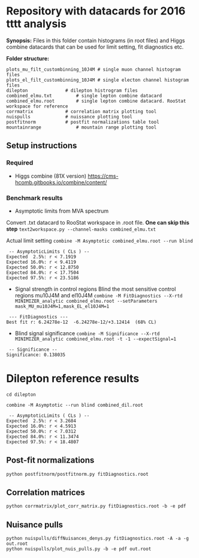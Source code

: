 # Repository with datacards for 2016 tttt analysis

**Synopsis:** Files in this folder contain histograms (in root files) and Higgs combine datacards that can be used for limit setting, fit diagnostics etc.

**Folder structure:**
```
plots_mu_filt_custombinning_10J4M # single muon channel histogram files
plots_el_filt_custombinning_10J4M # single electon channel histogram files
dilepton			  # dilepton histrogram files
combined_elmu.txt		  # single lepton combine datacard
combined_elmu.root		  # single lepton combine datacard. RooStat workspace for reference
corrmatrix			  # correlation matrix plotting tool
nuispulls			  # nuissance plotting tool
postfitnorm			  # postfit normalizations table tool
mountainrange			  # mountain range plotting tool
```

## Setup instructions

### Required 

- Higgs combine (81X version)
https://cms-hcomb.gitbooks.io/combine/content/


### Benchmark results

- Asymptotic limits from MVA spectrum

Convert .txt datacard to RooStat workspace in .root file. **One can skip this step**
`text2workspace.py --channel-masks combined_elmu.txt`

Actual limit setting
`combine -M Asymptotic combined_elmu.root --run blind`

```
 -- AsymptoticLimits ( CLs ) --
Expected  2.5%: r < 7.1919
Expected 16.0%: r < 9.4119
Expected 50.0%: r < 12.8750
Expected 84.0%: r < 17.7504
Expected 97.5%: r < 23.5186

```
- Signal strength in control regions
Blind the most sensitive control regions mu10J4M and el10J4M
`combine -M FitDiagnostics --X-rtd MINIMIZER_analytic combined_elmu.root --setParameters mask_MU_mu10J4M=1,mask_EL_el10J4M=1`

```
 --- FitDiagnostics ---
Best fit r: 6.24278e-12  -6.24278e-12/+3.12414  (68% CL)
```

- Blind signal significance
`combine -M Significance --X-rtd MINIMIZER_analytic combined_elmu.root -t -1 --expectSignal=1`
```
 -- Significance -- 
Significance: 0.138035
```
# Dilepton reference results

`cd dilepton`

`combine -M Asymptotic --run blind combined_dil.root`
```
 -- AsymptoticLimits ( CLs ) --
Expected  2.5%: r < 3.2684
Expected 16.0%: r < 4.5913
Expected 50.0%: r < 7.0312
Expected 84.0%: r < 11.3474
Expected 97.5%: r < 18.4807
```


## Post-fit normalizations
`python postfitnorm/postfitnorm.py fitDiagnostics.root`

## Correlation matrices
`python corrmatrix/plot_corr_matrix.py fitDiagnostics.root -b -e pdf`

## Nuisance pulls
```
python nuispulls/diffNuisances_denys.py fitDiagnostics.root -A -a -g out.root
python nuispulls/plot_nuis_pulls.py -b -e pdf out.root
```
